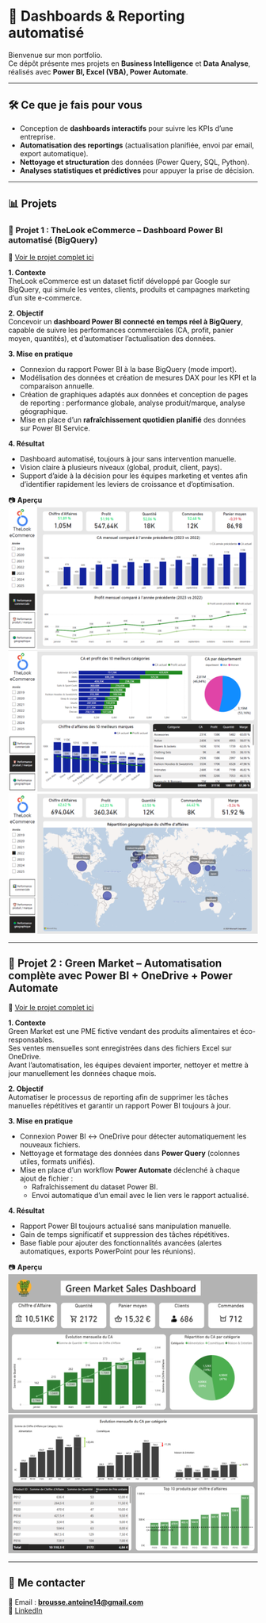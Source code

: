 # 🚀 Dashboards & Reporting automatisé

Bienvenue sur mon portfolio.  
Ce dépôt présente mes projets en **Business Intelligence** et **Data Analyse**, réalisés avec **Power BI, Excel (VBA), Power Automate**.

---

## 🛠️ Ce que je fais pour vous

- Conception de **dashboards interactifs** pour suivre les KPIs d’une entreprise.  
- **Automatisation des reportings** (actualisation planifiée, envoi par email, export automatique).  
- **Nettoyage et structuration** des données (Power Query, SQL, Python).  
- **Analyses statistiques et prédictives** pour appuyer la prise de décision.  
  
---
## 📊 Projets

### 📁 Projet 1 : **TheLook eCommerce** – Dashboard Power BI automatisé (BigQuery)

🔗 [Voir le projet complet ici](https://github.com/AntoineBrousse/TheLook-eCommerce)

**1. Contexte**  
TheLook eCommerce est un dataset fictif développé par Google sur BigQuery, qui simule les ventes, clients, produits et campagnes marketing d’un site e-commerce.  

**2. Objectif**  
Concevoir un **dashboard Power BI connecté en temps réel à BigQuery**, capable de suivre les performances commerciales (CA, profit, panier moyen, quantités), et d’automatiser l’actualisation des données.  

**3. Mise en pratique**  
- Connexion du rapport Power BI à la base BigQuery (mode import).  
- Modélisation des données et création de mesures DAX pour les KPI et la comparaison annuelle.  
- Création de graphiques adaptés aux données et conception de pages de reporting : performance globale, analyse produit/marque, analyse géographique.  
- Mise en place d’un **rafraîchissement quotidien planifié** des données sur Power BI Service.  
  
**4. Résultat**  
- Dashboard automatisé, toujours à jour sans intervention manuelle.  
- Vision claire à plusieurs niveaux (global, produit, client, pays).  
- Support d’aide à la décision pour les équipes marketing et ventes afin d’identifier rapidement les leviers de croissance et d’optimisation.  

📷 **Aperçu**  
![Performance commerciale](/images/Thelookproject_p1.png)  
![Performance produit & marque](/images/Thelookproject_p2.png)  
![Performance géographique](/images/Thelookproject_p3.png)  


---

## 📁 Projet 2 : **Green Market** – Automatisation complète avec Power BI + OneDrive + Power Automate

🔗 [Voir le projet complet ici](https://github.com/AntoineBrousse/powerbi-greenmarket)

**1. Contexte**  
Green Market est une PME fictive vendant des produits alimentaires et éco-responsables.  
Ses ventes mensuelles sont enregistrées dans des fichiers Excel sur OneDrive.  
Avant l’automatisation, les équipes devaient importer, nettoyer et mettre à jour manuellement les données chaque mois.  

**2. Objectif**  
Automatiser le processus de reporting afin de supprimer les tâches manuelles répétitives et garantir un rapport Power BI toujours à jour.  

**3. Mise en pratique**  
- Connexion Power BI ↔ OneDrive pour détecter automatiquement les nouveaux fichiers.  
- Nettoyage et formatage des données dans **Power Query** (colonnes utiles, formats unifiés).  
- Mise en place d’un workflow **Power Automate** déclenché à chaque ajout de fichier :  
  - Rafraîchissement du dataset Power BI.  
  - Envoi automatique d’un email avec le lien vers le rapport actualisé.  

**4. Résultat**  
- Rapport Power BI toujours actualisé sans manipulation manuelle.  
- Gain de temps significatif et suppression des tâches répétitives.  
- Base fiable pour ajouter des fonctionnalités avancées (alertes automatiques, exports PowerPoint pour les réunions).  

📷 **Aperçu**  
![Page-1](images/Page-1.png)  
![Page-2](images/Page-2.png)  

---

## 🤝 Me contacter

📧 Email : **brousse.antoine14@gmail.com**  
🔗 [LinkedIn](https://www.linkedin.com/in/brousseantoine/)  
